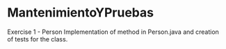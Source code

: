 # MantenimientoYPruebas
Exercise 1 - Person
Implementation of method in Person.java and creation of tests for the class.
